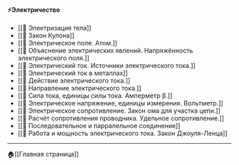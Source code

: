 #### ⚡Электричество
- [[📒 Электризация тела]]
- [[📒 Закон Кулона]]
- [[📒 Электрическое поле. Атом.]]
- [[📒 Объяснение электрических явлений. Напряжённость электрического поля.]]
- [[📒 Электрический ток. Источники электрического тока.]]
- [[📒 Электрический ток в металлах]]
- [[📒 Действие электрического тока.]]
- [[📒 Направление электрического тока.]]
- [[📒 Сила тока, единицы силы тока. Амперметр β.]]
- [[📒 Электрическое напряжение, единицы измерения. Вольтметр.]]
- [[📒 Электрическое сопротивление. Закон ома для участка цепи.]]
- [[📒 Расчёт сопротивления проводника. Удельное сопротивление.]]
- [[📒 Последовательное и парралельное соединение]]
- [[📒 Работа и мощность электрического тока. Закон Джоуля-Ленца]]
---
🏠[[Главная страница]]